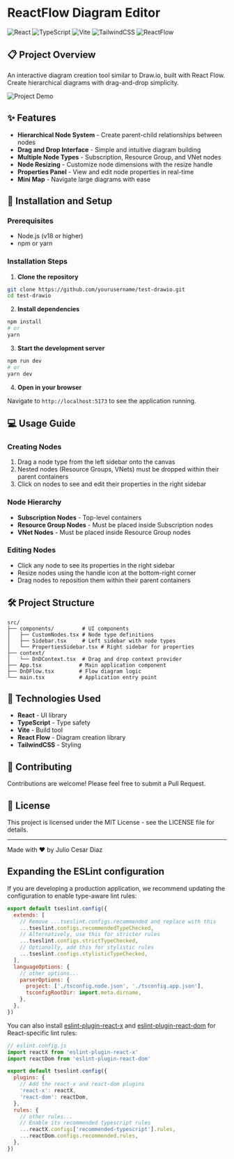 # ReactFlow Diagram Editor

![React](https://img.shields.io/badge/React-19.0.0-61DAFB?logo=react&logoColor=white)
![TypeScript](https://img.shields.io/badge/TypeScript-5.7.2-3178C6?logo=typescript&logoColor=white)
![Vite](https://img.shields.io/badge/Vite-6.2.0-646CFF?logo=vite&logoColor=white)
![TailwindCSS](https://img.shields.io/badge/TailwindCSS-4.0.9-38B2AC?logo=tailwind-css&logoColor=white)
![ReactFlow](https://img.shields.io/badge/ReactFlow-12.4.4-007ACC?logo=flow&logoColor=white)

## 📋 Project Overview

An interactive diagram creation tool similar to Draw.io, built with React Flow. Create hierarchical diagrams with drag-and-drop simplicity.

![Project Demo](https://via.placeholder.com/800x400?text=ReactFlow+Diagram+Editor+Demo)

## ✨ Features

- **Hierarchical Node System** - Create parent-child relationships between nodes
- **Drag and Drop Interface** - Simple and intuitive diagram building
- **Multiple Node Types** - Subscription, Resource Group, and VNet nodes
- **Node Resizing** - Customize node dimensions with the resize handle
- **Properties Panel** - View and edit node properties in real-time
- **Mini Map** - Navigate large diagrams with ease

## 🚀 Installation and Setup

### Prerequisites

- Node.js (v18 or higher)
- npm or yarn

### Installation Steps

1. **Clone the repository**

```bash
git clone https://github.com/yourusername/test-drawio.git
cd test-drawio
```

2. **Install dependencies**

```bash
npm install
# or
yarn
```

3. **Start the development server**

```bash
npm run dev
# or
yarn dev
```

4. **Open in your browser**

Navigate to `http://localhost:5173` to see the application running.

## 💻 Usage Guide

### Creating Nodes

1. Drag a node type from the left sidebar onto the canvas
2. Nested nodes (Resource Groups, VNets) must be dropped within their parent containers
3. Click on nodes to see and edit their properties in the right sidebar

### Node Hierarchy

- **Subscription Nodes** - Top-level containers
- **Resource Group Nodes** - Must be placed inside Subscription nodes
- **VNet Nodes** - Must be placed inside Resource Group nodes

### Editing Nodes

- Click any node to see its properties in the right sidebar
- Resize nodes using the handle icon at the bottom-right corner
- Drag nodes to reposition them within their parent containers

## 🛠️ Project Structure

```
src/
├── components/         # UI components
│   ├── CustomNodes.tsx # Node type definitions
│   ├── Sidebar.tsx     # Left sidebar with node types
│   └── PropertiesSidebar.tsx # Right sidebar for properties
├── context/
│   └── DnDContext.tsx  # Drag and drop context provider
├── App.tsx            # Main application component
├── DnDFlow.tsx        # Flow diagram logic
└── main.tsx           # Application entry point
```

## 🔧 Technologies Used

- **React** - UI library
- **TypeScript** - Type safety
- **Vite** - Build tool
- **React Flow** - Diagram creation library
- **TailwindCSS** - Styling

## 👥 Contributing

Contributions are welcome! Please feel free to submit a Pull Request.

## 📄 License

This project is licensed under the MIT License - see the LICENSE file for details.

---

Made with ❤️ by Julio Cesar Diaz

## Expanding the ESLint configuration

If you are developing a production application, we recommend updating the configuration to enable type-aware lint rules:

```js
export default tseslint.config({
  extends: [
    // Remove ...tseslint.configs.recommended and replace with this
    ...tseslint.configs.recommendedTypeChecked,
    // Alternatively, use this for stricter rules
    ...tseslint.configs.strictTypeChecked,
    // Optionally, add this for stylistic rules
    ...tseslint.configs.stylisticTypeChecked,
  ],
  languageOptions: {
    // other options...
    parserOptions: {
      project: ['./tsconfig.node.json', './tsconfig.app.json'],
      tsconfigRootDir: import.meta.dirname,
    },
  },
})
```

You can also install [eslint-plugin-react-x](https://github.com/Rel1cx/eslint-react/tree/main/packages/plugins/eslint-plugin-react-x) and [eslint-plugin-react-dom](https://github.com/Rel1cx/eslint-react/tree/main/packages/plugins/eslint-plugin-react-dom) for React-specific lint rules:

```js
// eslint.config.js
import reactX from 'eslint-plugin-react-x'
import reactDom from 'eslint-plugin-react-dom'

export default tseslint.config({
  plugins: {
    // Add the react-x and react-dom plugins
    'react-x': reactX,
    'react-dom': reactDom,
  },
  rules: {
    // other rules...
    // Enable its recommended typescript rules
    ...reactX.configs['recommended-typescript'].rules,
    ...reactDom.configs.recommended.rules,
  },
})
```
